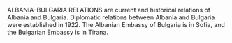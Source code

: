 ALBANIA–BULGARIA RELATIONS are current and historical relations of Albania and Bulgaria. Diplomatic relations between Albania and Bulgaria were established in 1922. The Albanian Embassy of Bulgaria is in Sofia, and the Bulgarian Embassy is in Tirana.
